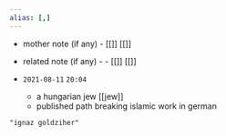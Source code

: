 ```yaml
---
alias: [,]
---
```

- mother note (if any)
		- [[]] [[]]
- related note (if any) -
		- [[]] [[]]


- `2021-08-11`  `20:04`
	- a hungarian jew [[jew]]
	- published path breaking islamic work in german

```query
"ignaz goldziher"
```
